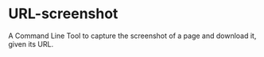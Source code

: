 # URL-screenshot
A Command Line Tool to capture the screenshot of a page and download it, given its URL.

